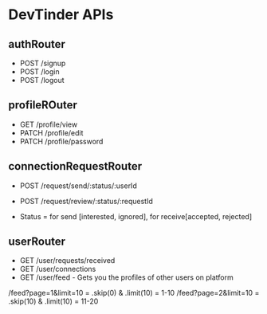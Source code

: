 # DevTinder APIs

## authRouter
- POST /signup
- POST /login
- POST /logout

## profileROuter
- GET /profile/view
- PATCH /profile/edit
- PATCH /profile/password

## connectionRequestRouter
- POST /request/send/:status/:userId
- POST /request/review/:status/:requestId

- Status = for send [interested, ignored], for receive[accepted, rejected]

## userRouter
- GET /user/requests/received
- GET /user/connections
- GET /user/feed - Gets you the profiles of other users on platform

/feed?page=1&limit=10 = .skip(0) & .limit(10) = 1-10
/feed?page=2&limit=10 = .skip(10) & .limit(10) = 11-20
